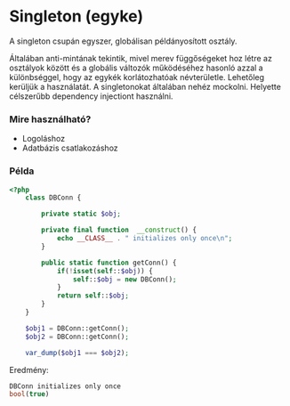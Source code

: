 # Singleton (egyke)

A singleton csupán egyszer, globálisan példányosított osztály. 

Általában anti-mintának tekintik, mivel merev függőségeket hoz létre az osztályok között és a globális változók működéséhez hasonló azzal a különbséggel, hogy az egykék korlátozhatóak névterületle. Lehetőleg kerüljük a használatát. A singletonokat általában nehéz mockolni. Helyette célszerűbb dependency injectiont használni.

### Mire használható?

- Logoláshoz
- Adatbázis csatlakozáshoz

### Példa

```php
<?php
    class DBConn {

        private static $obj;

        private final function  __construct() {
            echo __CLASS__ . " initializes only once\n";
        }

        public static function getConn() {
            if(!isset(self::$obj)) {
                self::$obj = new DBConn();
            }
            return self::$obj;
        }
    }

    $obj1 = DBConn::getConn();
    $obj2 = DBConn::getConn();

    var_dump($obj1 === $obj2);

```
Eredmény:
```php
DBConn initializes only once
bool(true)
```
